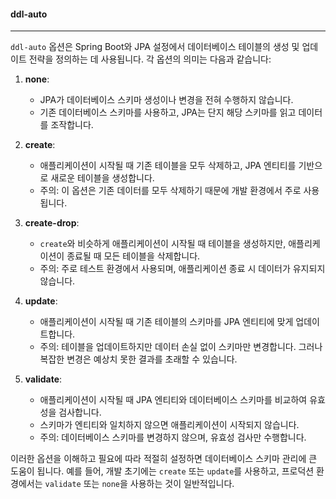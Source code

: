 
#### ddl-auto
---
`ddl-auto` 옵션은 Spring Boot와 JPA 설정에서 데이터베이스 테이블의 생성 및 업데이트 전략을 정의하는 데 사용됩니다. 각 옵션의 의미는 다음과 같습니다:

1. **none**:
    
    - JPA가 데이터베이스 스키마 생성이나 변경을 전혀 수행하지 않습니다.
    - 기존 데이터베이스 스키마를 사용하고, JPA는 단지 해당 스키마를 읽고 데이터를 조작합니다.
2. **create**:
    
    - 애플리케이션이 시작될 때 기존 테이블을 모두 삭제하고, JPA 엔티티를 기반으로 새로운 테이블을 생성합니다.
    - 주의: 이 옵션은 기존 데이터를 모두 삭제하기 때문에 개발 환경에서 주로 사용됩니다.
3. **create-drop**:
    
    - `create`와 비슷하게 애플리케이션이 시작될 때 테이블을 생성하지만, 애플리케이션이 종료될 때 모든 테이블을 삭제합니다.
    - 주의: 주로 테스트 환경에서 사용되며, 애플리케이션 종료 시 데이터가 유지되지 않습니다.
4. **update**:
    
    - 애플리케이션이 시작될 때 기존 테이블의 스키마를 JPA 엔티티에 맞게 업데이트합니다.
    - 주의: 테이블을 업데이트하지만 데이터 손실 없이 스키마만 변경합니다. 그러나 복잡한 변경은 예상치 못한 결과를 초래할 수 있습니다.
5. **validate**:
    
    - 애플리케이션이 시작될 때 JPA 엔티티와 데이터베이스 스키마를 비교하여 유효성을 검사합니다.
    - 스키마가 엔티티와 일치하지 않으면 애플리케이션이 시작되지 않습니다.
    - 주의: 데이터베이스 스키마를 변경하지 않으며, 유효성 검사만 수행합니다.

이러한 옵션을 이해하고 필요에 따라 적절히 설정하면 데이터베이스 스키마 관리에 큰 도움이 됩니다. 예를 들어, 개발 초기에는 `create` 또는 `update`를 사용하고, 프로덕션 환경에서는 `validate` 또는 `none`을 사용하는 것이 일반적입니다.


